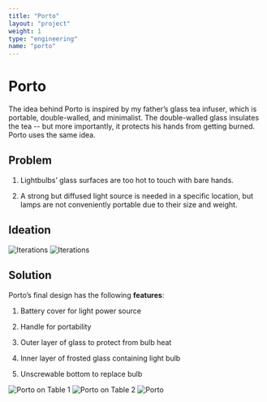 ```yaml
---
title: "Porto"
layout: "project"
weight: 1
type: "engineering"
name: "porto"
---
```


# Porto

The idea behind Porto is inspired by my father’s glass tea infuser, which is portable, double-walled, and minimalist. The double-walled glass insulates the tea -- but more importantly, it protects his hands from getting burned. Porto uses the same idea.



## Problem

1) Lightbulbs’ glass surfaces are too hot to touch with bare hands.

2) A strong but diffused light source is needed in a specific location, but lamps are not conveniently portable due to their size and weight.


## Ideation

![Iterations](/iterations.png "Iterations")
![Iterations](/img/Portoiterationsrendered.png)


## Solution

Porto’s final design has the following **features**:

1) Battery cover for light power source

2) Handle for portability

3) Outer layer of glass to protect from bulb heat

4) Inner layer of frosted glass containing light bulb

5) Unscrewable bottom to replace bulb


![Porto on Table 1](/img/Portorenderedtable.png)
![Porto on Table 2](/img/Portorenderedabstract.png)
![Porto](/img/main.png)
